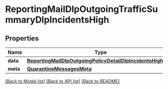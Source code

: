 # ReportingMailDlpOutgoingTrafficSummaryDlpIncidentsHigh

## Properties
Name | Type | Description | Notes
------------ | ------------- | ------------- | -------------
**data** | [**ReportingMailDlpOutgoingPolicyDetailDlpIncidentsHighData**](ReportingMailDlpOutgoingPolicyDetailDlpIncidentsHighData.md) |  | [optional] 
**meta** | [**QuarantineMessagesMeta**](QuarantineMessagesMeta.md) |  | [optional] 

[[Back to Model list]](../README.md#documentation-for-models) [[Back to API list]](../README.md#documentation-for-api-endpoints) [[Back to README]](../README.md)

